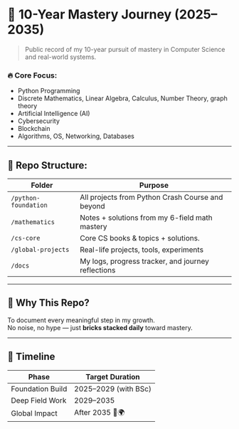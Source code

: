 # 🧱 10-Year Mastery Journey (2025–2035)

> Public record of my 10-year pursuit of mastery in Computer Science and real-world systems.

### 🔥 Core Focus:
- Python Programming
- Discrete Mathematics, Linear Algebra, Calculus, Number Theory, graph theory 
- Artificial Intelligence (AI)
- Cybersecurity
- Blockchain
- Algorithms, OS, Networking, Databases 

---

## 📁 Repo Structure:

| Folder              | Purpose                                                 |
|---------------------|----------------------------------------------------------|
| `/python-foundation` | All projects from Python Crash Course and beyond        |
| `/mathematics`       | Notes + solutions from my 6-field math mastery          |
| `/cs-core`           | Core CS books & topics + solutions.                     |
| `/global-projects`   | Real-life projects, tools, experiments                  |
| `/docs`              | My logs, progress tracker, and journey reflections      |

---

## 🧠 Why This Repo?

To document every meaningful step in my growth.  
No noise, no hype — just **bricks stacked daily** toward mastery.

---

## 📆 Timeline

| Phase              | Target Duration     |
|--------------------|---------------------|
| Foundation Build   | 2025–2029 (with BSc) |
| Deep Field Work    | 2029–2035            |
| Global Impact      | After 2035 🧠🌍       |
